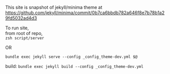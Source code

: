 This site is snapshot of jekyll/minima theme at https://github.com/jekyll/minima/commit/0b7ca6bbdb782a646f8e7b78b1a29fd5032ad4d3 


To run site,  
from root of repo,  
`zsh script/server`   

OR  

`bundle exec jekyll serve --config _config_theme-dev.yml $@`

build: `bundle exec jekyll build --config _config_theme-dev.yml`
